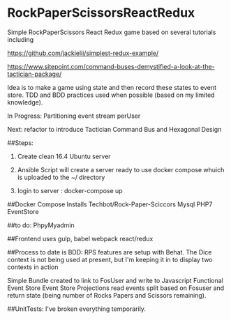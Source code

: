 # RockPaperScissorsReactRedux
Simple RockPaperScissors  React Redux game based on several tutorials including

 https://github.com/jackielii/simplest-redux-example/
 
 https://www.sitepoint.com/command-buses-demystified-a-look-at-the-tactician-package/

Idea is to make a game using state and then record these states to event store.
TDD and BDD practices used when possible (based on my limited knowledge).

In Progress: Partitioning event stream perUser

Next: 
refactor to introduce Tactician Command Bus and Hexagonal Design

##Steps:
 1) Create clean 16.4 Ubuntu server
 
 2) Ansible Script will create a server ready to use docker compose whuich is uploaded to the ~/ directory
 
 3) login to server : docker-compose up


##Docker Compose Installs
Techbot/Rock-Paper-Sciccors
Mysql
PHP7
EventStore

##to do:
PhpyMyadmin

##Frontend uses 
gulp, 
babel 
webpack
react/redux

##Process to date is
BDD: RPS features are setup with Behat. The Dice context is not being used at present, but I'm keeping it in to display two contexts in action

Simple Bundle created to link to FosUser and write to Javascript Functional Event Store
Event Store Projections read events split based on Fosuser and return state 
(being number of Rocks Papers and Scissors remaining).

##UnitTests: 
I've broken everything temporarily.

